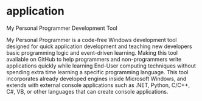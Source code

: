 # application
My Personal Programmer Development Tool
 
My Personal Programmer is a code-free Windows development
tool designed for quick application development and teaching 
new developers basic programming logic and event-driven 
learning. Making this tool available on GitHub to help
programmers and non-programmers write applications quickly
while learning End-User computing techniques without 
spending extra time learning a specific programming language. 
This tool incorporates already developed engines inside
Microsoft Windows, and extends with external console 
applications such as .NET, Python, C/C++, C#, VB, or other 
languages that can create console applications.







